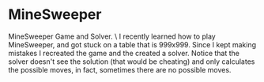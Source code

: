 # MineSweeper
MineSweeper Game and Solver. \\
 I recently learned how to play MineSweeper, and got stuck on a table that is 999x999. Since I kept making mistakes I recreated the game and the created a solver. Notice that the solver doesn't see the solution (that would be cheating) and only calculates the possible moves, in fact, sometimes there are no possible moves.
